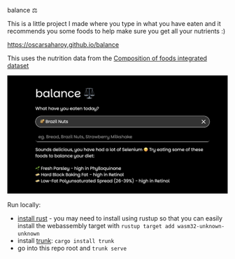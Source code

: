 balance ⚖️

This is a little project I made where you type in what you have eaten and it recommends you some foods to help make sure you get all your nutrients :)

https://oscarsaharoy.github.io/balance

This uses the nutrition data from the [Composition of foods integrated dataset](https://www.gov.uk/government/publications/composition-of-foods-integrated-dataset-cofid)

![app screenshot](assets/balance_screenshot.png)

Run locally:
- [install rust](https://www.rust-lang.org/tools/install) - you may need to install using rustup so that you can easily install the webassembly target with `rustup target add wasm32-unknown-unknown`
- install [trunk](https://trunkrs.dev/): `cargo install trunk`
- go into this repo root and `trunk serve`

